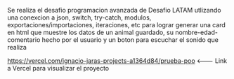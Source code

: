 Se realiza el desafio programacion avanzada de Desafio LATAM utlizando una conexcion a json, switch, try-catch, modulos, exportaciones/importaciones, iteraciones, etc para lograr generar una card en html que muestre los datos de un animal guardado, su nombre-edad-comentario hecho por el usuario y un boton para escuchar el sonido que realiza

https://vercel.com/ignacio-jaras-projects-a1364d84/prueba-poo <--- Link a Vercel para visualizar el proyecto
